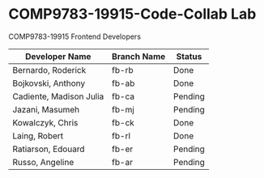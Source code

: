 # COMP9783-19915-Code-Collab Lab

COMP9783-19915 Frontend Developers

| Developer Name          | Branch Name | Status  |
| ----------------------- | ----------- | ------- |
| Bernardo, Roderick      | fb-rb       | Done    |
| Bojkovski, Anthony      | fb-ab       | Done    |
| Cadiente, Madison Julia | fb-ca       | Pending |
| Jazani, Masumeh         | fb-mj       | Pending |
| Kowalczyk, Chris        | fb-ck       | Done    |
| Laing, Robert           | fb-rl       | Done    |
| Ratiarson, Edouard      | fb-er       | Pending |
| Russo, Angeline         | fb-ar       | Pending |
